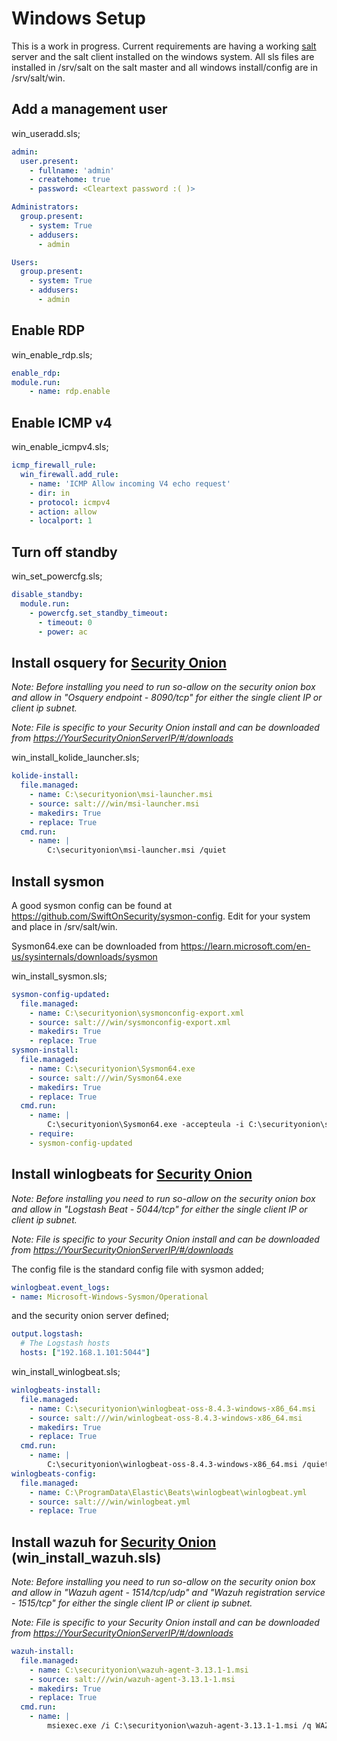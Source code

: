 # Windows Setup

This is a work in progress.  Current requirements are having a working [salt](https://saltproject.io/) server and the salt client installed on the windows system.  All sls files are installed in /srv/salt on the salt master and all windows install/config are in /srv/salt/win.

## Add a management user
  
  win_useradd.sls;

```yaml
admin:
  user.present:
    - fullname: 'admin'
    - createhome: true
    - password: <Cleartext password :( )>

Administrators:
  group.present:
    - system: True
    - addusers:
      - admin

Users:
  group.present:
    - system: True
    - addusers:
      - admin
```

## Enable RDP

win_enable_rdp.sls;

```yaml
enable_rdp:
module.run:
    - name: rdp.enable
```

## Enable ICMP v4

win_enable_icmpv4.sls;

```yaml
icmp_firewall_rule:
  win_firewall.add_rule:
    - name: 'ICMP Allow incoming V4 echo request'
    - dir: in
    - protocol: icmpv4
    - action: allow
    - localport: 1
```

## Turn off standby

win_set_powercfg.sls;

```yaml
disable_standby:
  module.run:
    - powercfg.set_standby_timeout:
      - timeout: 0 
      - power: ac
```

## Install osquery for [Security Onion](https://securityonionsolutions.com/)

*Note: Before installing you need to run so-allow on the security onion box and allow in "Osquery endpoint - 8090/tcp" for either the single client IP or client ip subnet.*

*Note: File is specific to your Security Onion install and can be downloaded from <https://YourSecurityOnionServerIP/#/downloads>*

win_install_kolide_launcher.sls;

```yaml
kolide-install:
  file.managed:
    - name: C:\securityonion\msi-launcher.msi
    - source: salt:///win/msi-launcher.msi
    - makedirs: True
    - replace: True
  cmd.run:
    - name: |
        C:\securityonion\msi-launcher.msi /quiet
```

## Install sysmon

A good sysmon config can be found at <https://github.com/SwiftOnSecurity/sysmon-config>.  Edit for your system and place in /srv/salt/win.

Sysmon64.exe can be downloaded from <https://learn.microsoft.com/en-us/sysinternals/downloads/sysmon>

win_install_sysmon.sls;

```yaml
sysmon-config-updated:
  file.managed:
    - name: C:\securityonion\sysmonconfig-export.xml
    - source: salt:///win/sysmonconfig-export.xml
    - makedirs: True    
    - replace: True
sysmon-install:
  file.managed:
    - name: C:\securityonion\Sysmon64.exe
    - source: salt:///win/Sysmon64.exe
    - makedirs: True
    - replace: True
  cmd.run:
    - name: |
        C:\securityonion\Sysmon64.exe -accepteula -i C:\securityonion\sysmonconfig-export.xml
    - require:
    - sysmon-config-updated    
```

## Install winlogbeats for [Security Onion](https://securityonionsolutions.com/)

*Note: Before installing you need to run so-allow on the security onion box and allow in "Logstash Beat - 5044/tcp" for either the single client IP or client ip subnet.*

*Note: File is specific to your Security Onion install and can be downloaded from <https://YourSecurityOnionServerIP/#/downloads>*

The config file is the standard config file with sysmon added;

```yaml
winlogbeat.event_logs:
- name: Microsoft-Windows-Sysmon/Operational
```

and the security onion server defined;

```yaml
output.logstash:
  # The Logstash hosts
  hosts: ["192.168.1.101:5044"]
```

  win_install_winlogbeat.sls;

```yaml
winlogbeats-install:
  file.managed:
    - name: C:\securityonion\winlogbeat-oss-8.4.3-windows-x86_64.msi
    - source: salt:///win/winlogbeat-oss-8.4.3-windows-x86_64.msi
    - makedirs: True
    - replace: True
  cmd.run:
    - name: |
        C:\securityonion\winlogbeat-oss-8.4.3-windows-x86_64.msi /quiet
winlogbeats-config:
  file.managed:
    - name: C:\ProgramData\Elastic\Beats\winlogbeat\winlogbeat.yml
    - source: salt:///win/winlogbeat.yml
    - replace: True
```

## Install wazuh for [Security Onion](https://securityonionsolutions.com/) (win_install_wazuh.sls)

*Note: Before installing you need to run so-allow on the security onion box and allow in "Wazuh agent - 1514/tcp/udp" and "Wazuh registration service - 1515/tcp" for either the single client IP or client ip subnet.*

*Note: File is specific to your Security Onion install and can be downloaded from <https://YourSecurityOnionServerIP/#/downloads>*

```yaml
wazuh-install:
  file.managed:
    - name: C:\securityonion\wazuh-agent-3.13.1-1.msi
    - source: salt:///win/wazuh-agent-3.13.1-1.msi
    - makedirs: True
    - replace: True
  cmd.run:
    - name: |
        msiexec.exe /i C:\securityonion\wazuh-agent-3.13.1-1.msi /q WAZUH_MANAGER=<ip of your security onion server> WAZUH_REGISTRATION_SERVER=<ip of your security onion server>
```
